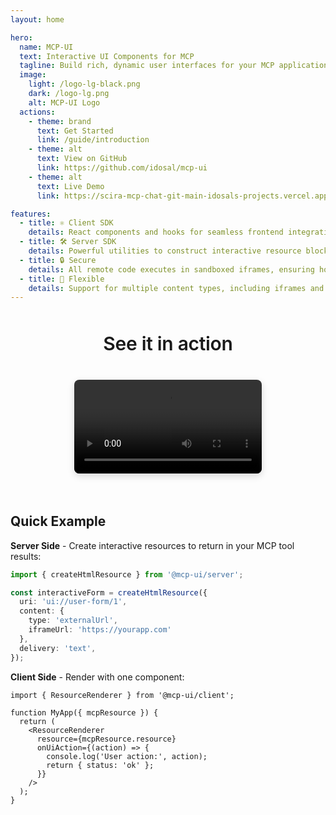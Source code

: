 ```yaml
---
layout: home

hero:
  name: MCP-UI
  text: Interactive UI Components for MCP
  tagline: Build rich, dynamic user interfaces for your MCP applications with TypeScript SDKs that bring UI snippets to AI interactions.
  image:
    light: /logo-lg-black.png
    dark: /logo-lg.png
    alt: MCP-UI Logo
  actions:
    - theme: brand
      text: Get Started
      link: /guide/introduction
    - theme: alt
      text: View on GitHub
      link: https://github.com/idosal/mcp-ui
    - theme: alt
      text: Live Demo
      link: https://scira-mcp-chat-git-main-idosals-projects.vercel.app/

features:
  - title: ⚛️ Client SDK
    details: React components and hooks for seamless frontend integration. Render interactive UI resources with the ResourceRenderer component and handle UI actions effortlessly.
  - title: 🛠️ Server SDK
    details: Powerful utilities to construct interactive resource blocks for MCP servers. Create HTML, React, Web Components, and external app UI with ergonomic API.
  - title: 🔒 Secure
    details: All remote code executes in sandboxed iframes, ensuring host and user security while maintaining rich interactivity.
  - title: 🎨 Flexible
    details: Support for multiple content types, including iframes and Remote DOM components that match your host's look-and-feel.
---
```


<!-- ## See MCP-UI in Action -->
<div style="display: flex; flex-direction: column; align-items: center; margin: 3rem 0 2rem 0;">
<span class="text animated-gradient-text" style="font-size: 30px; font-family: var(--vp-font-family-base); font-weight: 600;
    letter-spacing: -0.01em; margin-bottom: 0.5rem; text-align: center; line-height: 1.2;">See it in action</span>
<div class="video-container" style="display: flex; justify-content: center; align-items: center;">
  <video controls width="100%" style="max-width: 800px; border-radius: 8px; box-shadow: 0 4px 12px rgba(0, 0, 0, 0.15);">
    <source src="https://github.com/user-attachments/assets/51f7c712-8133-4d7c-86d3-fdca550b9767" type="video/mp4">
    Your browser does not support the video tag.
  </video>
</div>
</div>

## Quick Example

**Server Side** - Create interactive resources to return in your MCP tool results:

```typescript
import { createHtmlResource } from '@mcp-ui/server';

const interactiveForm = createHtmlResource({
  uri: 'ui://user-form/1',
  content: { 
    type: 'externalUrl', 
    iframeUrl: 'https://yourapp.com'
  },
  delivery: 'text',
});
```

**Client Side** - Render with one component:

```tsx
import { ResourceRenderer } from '@mcp-ui/client';

function MyApp({ mcpResource }) {
  return (
    <ResourceRenderer
      resource={mcpResource.resource}
      onUiAction={(action) => {
        console.log('User action:', action);
        return { status: 'ok' };
      }}
    />
  );
}
```
<!-- 
## Ready to Get Started? -->

<!-- <div class="action-buttons">
  <a href="/guide/introduction" class="action-button primary">
    📚 Read the Guide
  </a>
  <!-- <a href="https://github.com/idosal/mcp-ui" class="action-button secondary">
    ⭐ Star on GitHub
  </a>
  <a href="https://scira-mcp-chat-git-main-idosals-projects.vercel.app/" class="action-button secondary">
    🚀 Try Live Demo
  </a> -->
<!-- </div> -->

<style>
.video-container {
  text-align: center;
  margin: 2rem 0;
}

.action-buttons {
  display: flex;
  gap: 1rem;
  justify-content: center;
  margin: 2rem 0;
  flex-wrap: wrap;
}

.action-button {
  display: inline-block;
  padding: 0.75rem 1.5rem;
  border-radius: 6px;
  text-decoration: none;
  font-weight: 500;
  transition: all 0.3s ease;
}

.action-button.primary {
  background: var(--vp-c-brand-1);
  color: var(--vp-c-white);
}

.action-button.primary:hover {
  background: var(--vp-c-brand-2);
}

.action-button.secondary {
  background: var(--vp-c-bg-soft);
  color: var(--vp-c-text-1);
  border: 1px solid var(--vp-c-divider);
}

.action-button.secondary:hover {
  background: var(--vp-c-bg-mute);
}

@media (max-width: 768px) {
  .action-buttons {
    flex-direction: column;
    align-items: center;
  }
  
  .action-button {
    width: 200px;
    text-align: center;
  }
}
</style>
